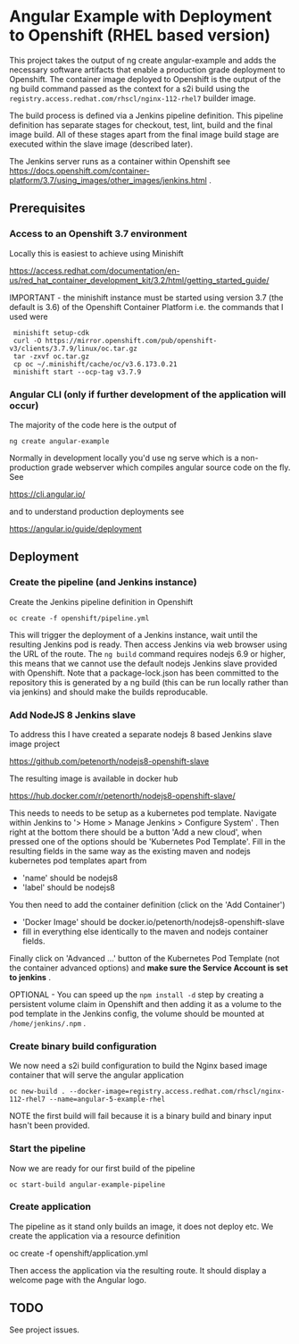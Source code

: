 # Angular Example with Deployment to Openshift (RHEL based version)

This project takes the output of ng create angular-example and adds the necessary software artifacts that enable a production grade deployment to Openshift. The container image deployed to Openshift is the output of the ng build command passed as the context for a s2i build using the `registry.access.redhat.com/rhscl/nginx-112-rhel7` builder image. 

The build process is defined via a Jenkins pipeline definition. This pipeline definition has separate stages for checkout, test, lint, build and the final image build. All of these stages apart from the final image build stage are executed within the slave image (described later).

The Jenkins server runs as a container within Openshift see https://docs.openshift.com/container-platform/3.7/using_images/other_images/jenkins.html .

## Prerequisites

### Access to an Openshift 3.7 environment

Locally this is easiest to achieve using Minishift

https://access.redhat.com/documentation/en-us/red_hat_container_development_kit/3.2/html/getting_started_guide/

IMPORTANT - the minishift instance must be started using version 3.7 (the default is 3.6) of the Openshift Container Platform i.e. the commands that I used were

     minishift setup-cdk
     curl -O https://mirror.openshift.com/pub/openshift-v3/clients/3.7.9/linux/oc.tar.gz
     tar -zxvf oc.tar.gz
     cp oc ~/.minishift/cache/oc/v3.6.173.0.21
     minishift start --ocp-tag v3.7.9
     
### Angular CLI (only if further development of the application will occur)

The majority of the code here is the output of 

    ng create angular-example
   
Normally in development locally you'd use ng serve which is a non-production grade webserver which compiles angular source code on the fly. See

https://cli.angular.io/

and to understand production deployments see

https://angular.io/guide/deployment

## Deployment

### Create the pipeline (and Jenkins instance)

Create the Jenkins pipeline definition in Openshift

    oc create -f openshift/pipeline.yml
    
This will trigger the deployment of a Jenkins instance, wait until the resulting Jenkins pod is ready. Then access Jenkins via web browser using the URL of the route. The `ng build` command requires nodejs 6.9 or higher, this means that we cannot use the default nodejs Jenkins slave provided with Openshift. Note that a package-lock.json has been committed to the repository this is generated by a ng build (this can be run locally rather than via jenkins) and should make the builds reproducable.

### Add NodeJS 8 Jenkins slave

To address this I have created a separate nodejs 8 based Jenkins slave image project

https://github.com/petenorth/nodejs8-openshift-slave

The resulting image is available in docker hub

https://hub.docker.com/r/petenorth/nodejs8-openshift-slave/

This needs to needs to be setup as a kubernetes pod template. Navigate within Jenkins to '> Home > Manage Jenkins > Configure System' . Then right at the bottom there should be a button 'Add a new cloud', when pressed one of the options should be 'Kubernetes Pod Template'. Fill in the resulting fields in the same way as the existing maven and nodejs kubernetes pod templates apart from 

* 'name' should be nodejs8
* 'label' should be nodejs8

You then need to add the container definition (click on the 'Add Container')

* 'Docker Image' should be docker.io/petenorth/nodejs8-openshift-slave
* fill in everything else identically to the maven and nodejs container fields.

Finally click on 'Advanced ...' button of the Kubernetes Pod Template (not the container advanced options) and **make sure the Service Account is set to jenkins** .

OPTIONAL - You can speed up the `npm install -d` step by creating a persistent volume claim in Openshift and then adding it as a volume to the pod template in the Jenkins config, the volume should be mounted at `/home/jenkins/.npm` .

### Create binary build configuration 

We now need a s2i build configuration to build the Nginx based image container that will serve the angular application

    oc new-build . --docker-image=registry.access.redhat.com/rhscl/nginx-112-rhel7 --name=angular-5-example-rhel
    
NOTE the first build will fail because it is a binary build and binary input hasn't been provided.

### Start the pipeline

Now we are ready for our first build of the pipeline

    oc start-build angular-example-pipeline
    
### Create application

The pipeline as it stand only builds an image, it does not deploy etc. We create the application via a resource definition

  oc create -f openshift/application.yml

Then access the application via the resulting route. It should display a welcome page with the Angular logo.

## TODO

See project issues.
